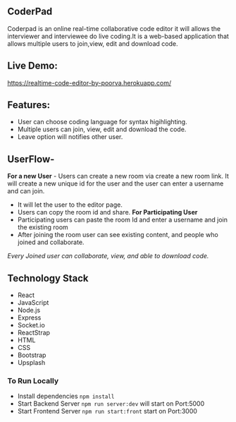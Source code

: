 ## CoderPad

Coderpad is an online real-time collaborative code editor it will allows the interviewer and interviewee do live coding.It is a web-based application that allows multiple users to join,view, edit and download code.

## Live Demo:

https://realtime-code-editor-by-poorva.herokuapp.com/

## Features:

- User can choose coding language for syntax higihlighting.
- Multiple users can join, view, edit and download the code.
- Leave option will notifies other user.

## UserFlow-

**For a new User** -
Users can create a new room via create a new room link. It will create a new unique id for the user and the user can enter a username and can join.

- It will let the user to the editor page.
- Users can copy the room id and share.
  **For Participating User**
- Participating users can paste the room Id and enter a username and join the existing room
- After joining the room user can see existing content, and people who joined and collaborate.

_Every Joined user can collaborate, view, and able to download code._

## Technology Stack

- React
- JavaScript
- Node.js
- Express
- Socket.io
- ReactStrap
- HTML
- CSS
- Bootstrap
- Upsplash

### To Run Locally

- Install dependencies `npm install`
- Start Backend Server `npm run server:dev` will start on Port:5000
- Start Frontend Server `npm run start:front` start on Port:3000
